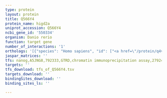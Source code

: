 ```yaml
---
type: protein
layout: protein
title: Q566Y4
protein_name: higd2a
uniprot_accession: Q566Y4
ncbi_gene_id: '550334'
organism: Danio rerio
function: target gene
number_of_interactions: '1'
orthologs: '[{"species": "Homo sapiens", "id": ["<a href=\"/protein/q4vc39\">Q4VC39</a>", "<a href=\"/protein/q9bw72\">Q9BW72</a>"]}, {"species": "Mus musculus", "id": ["<a href=\"/protein/q9cqj1\">Q9CQJ1</a>"]}, {"species": "Rattus norvegicus", "id": ["D3ZU87", "<a href=\"/protein/b2gv65\">B2GV65</a>"]}]'
jaspar_matrices: ''
tfs: nanog,A5JNG8,792333,GTRD,chromatin immunoprecipitation assay,27924024%5Buid%5D,No
targets: ''
tfs_download: tfs_of_Q566Y4.tsv
targets_download: ''
bindingSites_download: ''
binding_sites_ls: ''

---
```

